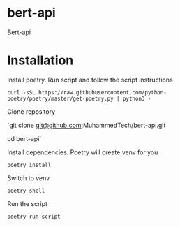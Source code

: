 # bert-api
Bert-api

# Installation

Install poetry. Run script and follow the script instructions

`curl -sSL https://raw.githubusercontent.com/python-poetry/poetry/master/get-poetry.py | python3 -`

Clone repository

`git clone git@github.com:MuhammedTech/bert-api.git

cd bert-api`


Install dependencies. Poetry will create venv for you

`poetry install`

Switch to venv

`poetry shell`

Run the script

`poetry run script`


